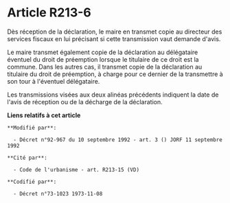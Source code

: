# Article R213-6

Dès réception de la déclaration, le maire en transmet copie au directeur des services fiscaux en lui précisant si cette
transmission vaut demande d'avis.

Le maire transmet également copie de la déclaration au délégataire éventuel du droit de préemption lorsque le titulaire de ce
droit est la commune. Dans les autres cas, il transmet copie de la déclaration au titulaire du droit de préemption, à charge
pour ce dernier de la transmettre à son tour à l'éventuel délégataire.

Les transmissions visées aux deux alinéas précédents indiquent la date de l'avis de réception ou de la décharge de la
déclaration.

**Liens relatifs à cet article**

	**Modifié par**:

	  - Décret n°92-967 du 10 septembre 1992 - art. 3 () JORF 11 septembre 1992

	**Cité par**:

	  - Code de l'urbanisme - art. R213-15 (VD)

	**Codifié par**:

	  - Décret n°73-1023 1973-11-08
